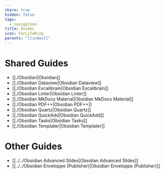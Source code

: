 ```yaml
---
share: true
hidden: false
tags:
  - navigation
title: Guides
icon: FarLifeRing
parents: "[[index]]"
---
```


# Shared Guides

- [[./Obsidian|Obsidian]]
- [[./Obsidian Dataview|Obsidian Dataview]]
- [[./Obsidian Excalibrain|Obsidian Excalibrain]]
- [[./Obsidian Linter|Obsidian Linter]]
- [[./Obsidian MkDocs Material|Obsidian MkDocs Material]]
- [[./Obsidian PDF++|Obsidian PDF++]]
- [[./Obsidian Quartz|Obsidian Quartz]]
- [[./Obsidian QuickAdd|Obsidian QuickAdd]]
- [[./Obsidian Tasks|Obsidian Tasks]]
- [[./Obsidian Templater|Obsidian Templater]]


# Other Guides

- [[../../Obsidian Advanced Slides|Obsidian Advanced Slides]]
- [[../../Obsidian Enveloppe (Publisher)|Obsidian Enveloppe (Publisher)]]

